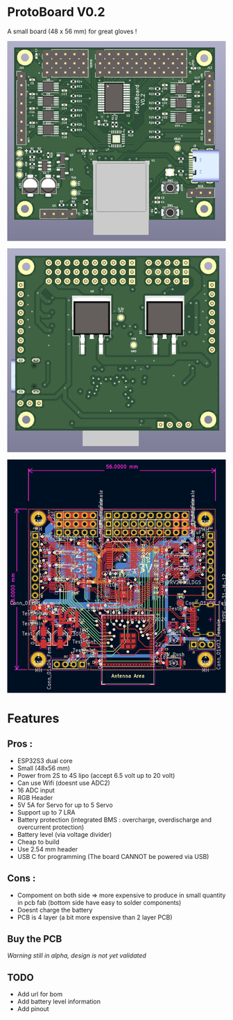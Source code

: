 # ProtoBoard V0.2

A small board (48 x 56 mm) for great gloves !

![Top](media/3dTop.png)

![Bottom](media/3dBot.png)

![Pcb](media/Pcb.png)

# Features

## Pros :
- ESP32S3 dual core
- Small (48x56 mm)
- Power from 2S to 4S lipo (accept 6.5 volt up to 20 volt)
- Can use Wifi (doesnt use ADC2)
- 16 ADC input
- RGB Header
- 5V 5A for Servo for up to 5 Servo
- Support up to 7 LRA
- Battery protection (integrated BMS : overcharge, overdischarge and overcurrent protection)
- Battery level (via voltage divider)
- Cheap to build
- Use 2.54 mm header
- USB C for programming (The board CANNOT be powered via USB)

## Cons :
- Compoment on both side => more expensive to produce in small quantity in pcb fab (bottom side have easy to solder components)
- Doesnt charge the battery
- PCB is 4 layer (a bit more expensive than 2 layer PCB)

## Buy the PCB

*Warning still in alpha, design is not yet validated*

## TODO

- Add url for bom
- Add battery level information
- Add pinout